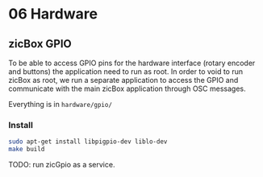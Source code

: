 # 06 Hardware

## zicBox GPIO

To be able to access GPIO pins for the hardware interface (rotary encoder and buttons) the application need to run as root. In order to void to run zicBox as root, we run a separate application to access the GPIO and communicate with the main zicBox application through OSC messages.

Everything is in `hardware/gpio/`

### Install

```sh
sudo apt-get install libpigpio-dev liblo-dev
make build
```

TODO: run zicGpio as a service.
